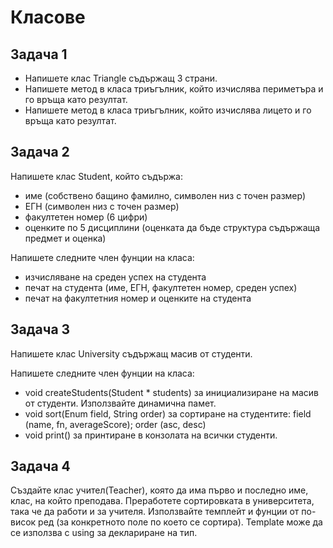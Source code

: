 # Класове

## Задача 1
- Напишете клас Triangle съдържащ 3 страни. 
- Напишете метод в класа триъгълник, който изчислява периметъра и го връща като резултат.
- Напишете метод в класа триъгълник, който изчислява лицето и го връща като резултат.

## Задача 2
Напишете клас Student, който съдържа:  

- име (собствено бащино фамилно, символен низ с точен размер) 	
- ЕГН (символен низ с точен размер)   
- факултетен номер (6 цифри) 	
- оценките по 5 дисциплини (оценката да бъде структура съдържаща предмет и оценка)   

Напишете следните член фунции на класа:
- изчисляване на среден успех на студента
- печат на студента (име, ЕГН, факултетен номер, среден успех)
- печат на факултетния номер и оценките на студента

## Задача 3
Напишете клас University съдържащ масив от студенти.  

Напишете следните член фунции на класа:
- void createStudents(Student * students) за инициализиране на масив от студенти. Използвайте динамична памет.   
- void sort(Enum field, String order) за сортиране на студентите: field (name, fn, averageScore); order (asc, desc)  
- void print() за принтиране в конзолата на всички студенти.  

## Задача 4
Създайте клас учител(Teacher), която да има първо и последно име, клас, на който преподава. 
Преработете сортировката в университета, така че да работи и за учителя. Използвайте темплейт и фунции от по-висок ред (за конкретното поле по което се сортира). Template може да се използва с using за деклариране на тип.
